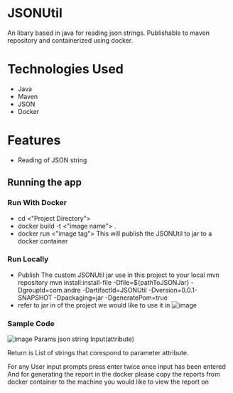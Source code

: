 # JSONUtil
An libary based in java for reading json strings.
Publishable to maven repository and containerized using docker.

# Technologies Used
* Java
* Maven
* JSON
* Docker

# Features
* Reading of JSON string

## Running the app

### Run With Docker
* cd <"Project Directory">  
* docker build -t <"image name"> .  
* docker run <"image tag">
This will publish the JSONUtil to jar to a docker container
  
### Run Locally
* Publish The custom JSONUtil jar use in this project to your local mvn repository
mvn install:install-file -Dfile=${pathToJSONJar} -DgroupId=com.andre -DartifactId=JSONUtil -Dversion=0.0.1-SNAPSHOT -Dpackaging=jar -DgeneratePom=true
* refer to jar in of the project we would like to use it in
![image](https://github.com/user-attachments/assets/18f83c0e-b1db-4a1b-880c-1a83bb450b62)



### Sample Code
![image](https://github.com/user-attachments/assets/d04fd14a-16ea-47a8-8978-fefc5c6fdd6d)
Params
json string
Input(attribute)

Return is List of strings that corespond to parameter attribute.



For any User input prompts press enter twice once input has been entered
And for generating the report in the docker please copy the reports from docker container to the machine you would like to view the report on


